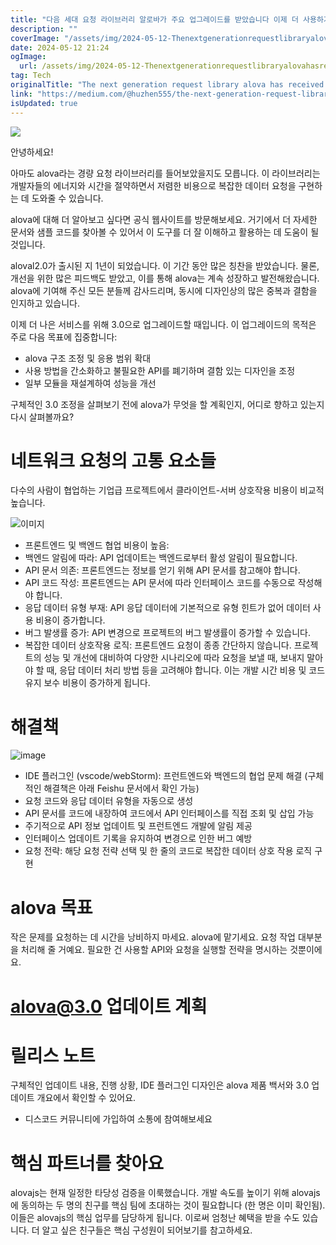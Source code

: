 ```yaml
---
title: "다음 세대 요청 라이브러리 알로바가 주요 업그레이드를 받았습니다 이제 더 사용하기 쉽고 높은 성능을 자랑합니다"
description: ""
coverImage: "/assets/img/2024-05-12-Thenextgenerationrequestlibraryalovahasreceivedamajorupgrademakingiteasiertouseandhigherinperformance_0.png"
date: 2024-05-12 21:24
ogImage: 
  url: /assets/img/2024-05-12-Thenextgenerationrequestlibraryalovahasreceivedamajorupgrademakingiteasiertouseandhigherinperformance_0.png
tag: Tech
originalTitle: "The next generation request library alova has received a major upgrade, making it easier to use and higher in performance."
link: "https://medium.com/@huzhen555/the-next-generation-request-library-alova-has-received-a-major-upgrade-making-it-easier-to-use-and-38f951a265a8"
isUpdated: true
---
```





<img src="/assets/img/2024-05-12-Thenextgenerationrequestlibraryalovahasreceivedamajorupgrademakingiteasiertouseandhigherinperformance_0.png" />

안녕하세요!

아마도 alova라는 경량 요청 라이브러리를 들어보았을지도 모릅니다. 이 라이브러리는 개발자들의 에너지와 시간을 절약하면서 저렴한 비용으로 복잡한 데이터 요청을 구현하는 데 도와줄 수 있습니다.

alova에 대해 더 알아보고 싶다면 공식 웹사이트를 방문해보세요. 거기에서 더 자세한 문서와 샘플 코드를 찾아볼 수 있어서 이 도구를 더 잘 이해하고 활용하는 데 도움이 될 것입니다.



aloval2.0가 출시된 지 1년이 되었습니다. 이 기간 동안 많은 칭찬을 받았습니다. 물론, 개선을 위한 많은 피드백도 받았고, 이를 통해 alova는 계속 성장하고 발전해왔습니다. alova에 기여해 주신 모든 분들께 감사드리며, 동시에 디자인상의 많은 중복과 결함을 인지하고 있습니다.

이제 더 나은 서비스를 위해 3.0으로 업그레이드할 때입니다. 이 업그레이드의 목적은 주로 다음 목표에 집중합니다:

- alova 구조 조정 및 응용 범위 확대
- 사용 방법을 간소화하고 불필요한 API를 폐기하며 결함 있는 디자인을 조정
- 일부 모듈을 재설계하여 성능을 개선

구체적인 3.0 조정을 살펴보기 전에 alova가 무엇을 할 계획인지, 어디로 향하고 있는지 다시 살펴볼까요?



# 네트워크 요청의 고통 요소들

다수의 사람이 협업하는 기업급 프로젝트에서 클라이언트-서버 상호작용 비용이 비교적 높습니다.

![이미지](/assets/img/2024-05-12-Thenextgenerationrequestlibraryalovahasreceivedamajorupgrademakingiteasiertouseandhigherinperformance_1.png)

- 프론트엔드 및 백엔드 협업 비용이 높음:
- 백엔드 알림에 따라: API 업데이트는 백엔드로부터 활성 알림이 필요합니다.
- API 문서 의존: 프론트엔드는 정보를 얻기 위해 API 문서를 참고해야 합니다.
- API 코드 작성: 프론트엔드는 API 문서에 따라 인터페이스 코드를 수동으로 작성해야 합니다.
- 응답 데이터 유형 부재: API 응답 데이터에 기본적으로 유형 힌트가 없어 데이터 사용 비용이 증가합니다.
- 버그 발생률 증가: API 변경으로 프로젝트의 버그 발생률이 증가할 수 있습니다.
- 복잡한 데이터 상호작용 로직: 프론트엔드 요청이 종종 간단하지 않습니다. 프로젝트의 성능 및 개선에 대비하여 다양한 시나리오에 따라 요청을 보낼 때, 보내지 말아야 할 때, 응답 데이터 처리 방법 등을 고려해야 합니다. 이는 개발 시간 비용 및 코드 유지 보수 비용이 증가하게 됩니다.



# 해결책

![image](/assets/img/2024-05-12-Thenextgenerationrequestlibraryalovahasreceivedamajorupgrademakingiteasiertouseandhigherinperformance_2.png)

- IDE 플러그인 (vscode/webStorm): 프런트엔드와 백엔드의 협업 문제 해결 (구체적인 해결책은 아래 Feishu 문서에서 확인 가능)
- 요청 코드와 응답 데이터 유형을 자동으로 생성
- API 문서를 코드에 내장하여 코드에서 API 인터페이스를 직접 조회 및 삽입 가능
- 주기적으로 API 정보 업데이트 및 프런트엔드 개발에 알림 제공
- 인터페이스 업데이트 기록을 유지하여 변경으로 인한 버그 예방
- 요청 전략: 해당 요청 전략 선택 및 한 줄의 코드로 복잡한 데이터 상호 작용 로직 구현

# alova 목표



작은 문제를 요청하는 데 시간을 낭비하지 마세요. alova에 맡기세요. 요청 작업 대부분을 처리해 줄 거예요. 필요한 건 사용할 API와 요청을 실행할 전략을 명시하는 것뿐이에요.

# alova@3.0 업데이트 계획

# 릴리스 노트

구체적인 업데이트 내용, 진행 상황, IDE 플러그인 디자인은 alova 제품 백서와 3.0 업데이트 개요에서 확인할 수 있어요.



- 디스코드 커뮤니티에 가입하여 소통에 참여해보세요

# 핵심 파트너를 찾아요

alovajs는 현재 일정한 타당성 검증을 이룩했습니다. 개발 속도를 높이기 위해 alovajs에 동의하는 두 명의 친구를 핵심 팀에 초대하는 것이 필요합니다 (한 명은 이미 확인됨). 이들은 alovajs의 핵심 업무를 담당하게 됩니다. 이로써 엄청난 혜택을 받을 수도 있습니다. 더 알고 싶은 친구들은 핵심 구성원이 되어보기를 참고하세요.